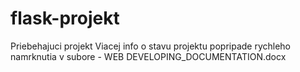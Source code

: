 # flask-projekt

Priebehajuci projekt 
Viacej info o stavu projektu popripade rychleho namrknutia v subore - WEB DEVELOPING_DOCUMENTATION.docx
